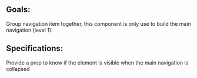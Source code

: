 ## Goals:
Group navigation item together, this component is only use to build the main navigation (level 1).

## Specifications:
Provide a prop to know if the element is visible when the main navigation is collapsed
